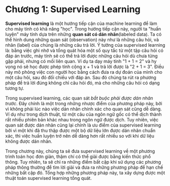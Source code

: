 # Chương 1: Supervised Learning

**Supervised learning** là một hướng tiếp cận của machine learning để làm cho máy tính có khả năng "học". Trong hướng tiếp cận này, người ta "huấn luyện" máy tính dựa trên những **quan sát có dán nhãn**(labeled data). Ta có thể hình dung những quan sát (observation) này như là những câu hỏi, và nhãn (label) của chúng là những câu trả lời. Ý tưởng của supervised learning là: bằng việc ghi nhớ và tổng quát hóa một số quy tắc từ một tập câu hỏi có đáp án trước, máy tính sẽ có thể trả lời được những câu hỏi dù chưa từng gặp phải, nhưng có mối liên quan. Ví dụ ta dạy máy tính "1 + 1 = 2" và hy vọng nó sẽ học được phép tính cộng x + 1 và trả lời được là "2 + 1 = 3". Điều này mô phỏng việc con người học bằng cách đưa ra dự đoán của mình cho một câu hỏi, sau đó đối chiếu với đáp án. Sau đó chúng ta rút ra phương pháp để trả lời đúng không chỉ câu hỏi đó, mà cho những câu hỏi có dạng tương tự.

Trong supervised learning, các quan sát _bắt buộc phải được dán nhãn trước_. Đây chính là một trong những nhược điểm của phương pháp này, bởi vì không phải lúc nào việc dán nhãn chính xác cho quan sát cũng dễ dàng. Ví dụ như trong dịch thuật, từ một câu của ngôn ngữ gốc có thể dịch thành rất nhiều phiên bản khác nhau trong ngôn ngữ được dịch. Tuy nhiên, việc quan sát được dán nhãn cũng lại chính là ưu điểm của supervised learning bởi vì một khi đã thu thập được một bộ dữ liệu lớn được dán nhãn chuẩn xác, thì việc huấn luyện trở nên dễ dàng hơn rất nhiều so với khi dữ liệu không được dán nhãn.

Trong chương này, chúng ta sẽ đưa supervised learning về một phương trình toán học đơn giản, thậm chí có thể giải được bằng kiến thức phổ thông. Tuy nhiên, ta sẽ chỉ ra những điểm bất cập khi sử dụng các phương pháp thông thường để tìm lời giải và đưa ra những phương pháp để hạn chế những bất cập đó. Tổng hợp những phương pháp này, ta xây dựng được một thuật toán supervised learning tổng quát. 

